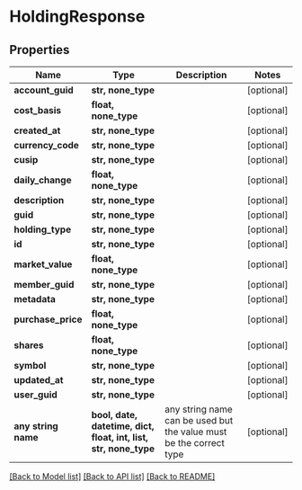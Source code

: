# HoldingResponse


## Properties
Name | Type | Description | Notes
------------ | ------------- | ------------- | -------------
**account_guid** | **str, none_type** |  | [optional] 
**cost_basis** | **float, none_type** |  | [optional] 
**created_at** | **str, none_type** |  | [optional] 
**currency_code** | **str, none_type** |  | [optional] 
**cusip** | **str, none_type** |  | [optional] 
**daily_change** | **float, none_type** |  | [optional] 
**description** | **str, none_type** |  | [optional] 
**guid** | **str, none_type** |  | [optional] 
**holding_type** | **str, none_type** |  | [optional] 
**id** | **str, none_type** |  | [optional] 
**market_value** | **float, none_type** |  | [optional] 
**member_guid** | **str, none_type** |  | [optional] 
**metadata** | **str, none_type** |  | [optional] 
**purchase_price** | **float, none_type** |  | [optional] 
**shares** | **float, none_type** |  | [optional] 
**symbol** | **str, none_type** |  | [optional] 
**updated_at** | **str, none_type** |  | [optional] 
**user_guid** | **str, none_type** |  | [optional] 
**any string name** | **bool, date, datetime, dict, float, int, list, str, none_type** | any string name can be used but the value must be the correct type | [optional]

[[Back to Model list]](../README.md#documentation-for-models) [[Back to API list]](../README.md#documentation-for-api-endpoints) [[Back to README]](../README.md)


